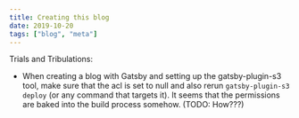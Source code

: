 ```yaml
---
title: Creating this blog
date: 2019-10-20
tags: ["blog", "meta"]
---
```


Trials and Tribulations:
- When creating a blog with Gatsby and setting up the gatsby-plugin-s3 tool, make sure that the acl is set to null and also rerun `gatsby-plugin-s3 deploy` (or any command that targets it). It seems that the permissions are baked into the build process somehow. (TODO: How???)

